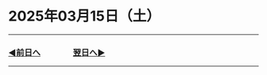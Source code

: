 # 2025年03月15日（土）

---

### [◀️前日へ](https://github.com/yuasys/chatty-journal/blob/main/2025/03/2025-03-14.md)&emsp;&emsp;&emsp;&emsp;[翌日へ▶️](https://github.com/yuasys/chatty-journal/blob/main/2025/03/2025-03-16.md)

---
